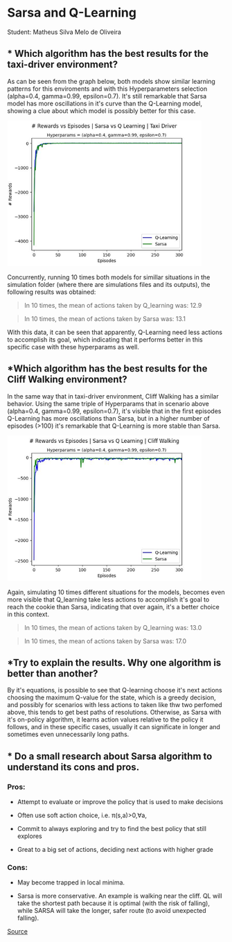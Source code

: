 # Sarsa and Q-Learning

Student: Matheus Silva Melo de Oliveira

## * Which algorithm has the best results for the taxi-driver environment?
As can be seen from the graph below, both models show similar learning patterns for this enviroments and with this Hyperparameters selection (alpha=0.4, gamma=0.99, epsilon=0.7). It's still remarkable that Sarsa model has more oscillations in it's curve than the Q-Learning model, showing a clue about which model  is possibly better for this case.

<div align="center" style="max-width:28rem;"> 

<img src='Sarsa_vs_Qlearning|TaxiDriver.jpg'/>

</div>

Concurrently, running 10 times both models for simillar situations in the simulation folder (where there are simulations files and its outputs), the following results was obtained:

> In 10 times, the mean of actions taken by Q_learning was: 12.9


> In 10 times, the mean of actions taken by Sarsa was: 13.1

With this data, it can be seen that apparently, Q-Learning need less actions to accomplish its goal, which indicating that it performs better in this specific case with these hyperparams as well.

## *Which algorithm has the best results for the Cliff Walking environment?
In the same way that in taxi-driver environment, Cliff Walking has a similar behavior. Using the same triple of Hyperparams that in scenario above (alpha=0.4, gamma=0.99, epsilon=0.7), it's visible that in the first episodes Q-Learning has more oscillations than Sarsa, but in a higher number of episodes (>100) it's remarkable that Q-Learning is more stable than Sarsa.

<div align="center" style="max-width:28rem;"> 

<img src='Sarsa_vs_Qlearning|CliffWalking.jpg'/>

</div>

Again, simulating 10 times different situations for the models, becomes even more visible that Q_learning take less actions to accomplish it's goal to reach the cookie than Sarsa, indicating that over again, it's a better choice in this context.

> In 10 times, the mean of actions taken by Q_learning was: 13.0


> In 10 times, the mean of actions taken by Sarsa was: 17.0

## *Try to explain the results. Why one algorithm is better than another?
By it's equations, is possible to see that Q-learning choose it's next actions choosing the maximum Q-value for the state, which is a greedy decision, and possibly for scenarios with less actions to taken like thw two perfomed above, this tends to get best paths of resolutions. Otherwise, as Sarsa with it's on-policy algorithm, it learns action values relative to the policy it follows, and in these specific cases, usually it can significate in longer and sometimes even unnecessarily long paths.

## * Do a small research about Sarsa algorithm to understand its cons and pros.

### Pros:
* Attempt to evaluate or improve the policy that is used to make decisions

* Often use soft action choice, i.e. π(s,a)>0,∀a,

* Commit to always exploring and try to find the best policy that still explores

* Great to a big set of actions, deciding next actions with higher grade

### Cons:

* May become trapped in local minima.

* Sarsa is more conservative. An example is walking near the cliff. QL will take the shortest path because it is optimal (with the risk of falling), while SARSA will take the longer, safer route (to avoid unexpected falling).

[Source](https://towardsdatascience.com/intro-to-reinforcement-learning-temporal-difference-learning-sarsa-vs-q-learning-8b4184bb4978)